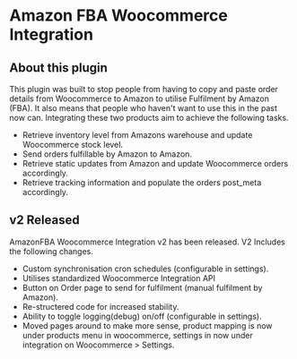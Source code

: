 # Amazon FBA Woocommerce Integration
## About this plugin
This plugin was built to stop people from having to copy and paste order details from Woocommerce to Amazon to utilise Fulfilment by Amazon (FBA).
It also means that people who haven't want to use this in the past now can. Integrating these two products aim to achieve the following tasks.
* Retrieve inventory level from Amazons warehouse and update Woocommerce stock level.
* Send orders fulfillable by Amazon to Amazon.
* Retrieve static updates from Amazon and update Woocommerce orders accordingly.
* Retrieve tracking information and populate the orders post_meta accordingly.

## v2 Released
AmazonFBA Woocommerce Integration v2 has been released. V2 Includes the following changes.

* Custom synchronisation cron schedules (configurable in settings).
* Utilises standardized Woocommerce Integration API
* Button on Order page to send for fulfilment (manual fulfilment by Amazon).
* Re-structered code for increased stability.
* Ability to toggle logging(debug) on/off (configurable in settings).
* Moved pages around to make more sense, product mapping is now under products menu in woocommerce, settings in now under integration on Woocommerce > Settings.
